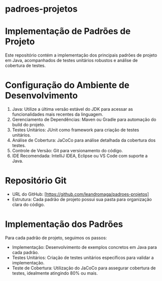 # padroes-projetos



# Implementação de Padrões de Projeto 
Este repositório contém a implementação dos principais padrões de projeto em Java, acompanhados de testes unitários robustos e análise de cobertura de testes.

# Configuração do Ambiente de Desenvolvimento
   1. Java: Utilize a última versão estável do JDK para acessar as funcionalidades mais recentes da linguagem.
   2. Gerenciamento de Dependências: Maven ou Gradle para automação do build do projeto.
   3. Testes Unitários: JUnit como framework para criação de testes unitários.
   4. Análise de Cobertura: JaCoCo para análise detalhada da cobertura dos testes.
   5. Controle de Versão: Git para versionamento do código.
   6. IDE Recomendada: IntelliJ IDEA, Eclipse ou VS Code com suporte a Java.

# Repositório Git
   * URL do GitHub: [https://github.com/leandromaga/padroes-projetos] <br/>
   * Estrutura: Cada padrão de projeto possui sua pasta para organização clara do código.

# Implementação dos Padrões
   Para cada padrão de projeto, seguimos os passos:
   * Implementação: Desenvolvimento de exemplos concretos em Java para cada padrão.
   * Testes Unitários: Criação de testes unitários específicos para validar a implementação.
   * Teste de Cobertura: Utilização do JaCoCo para assegurar cobertura de testes, idealmente atingindo 80% ou mais.


